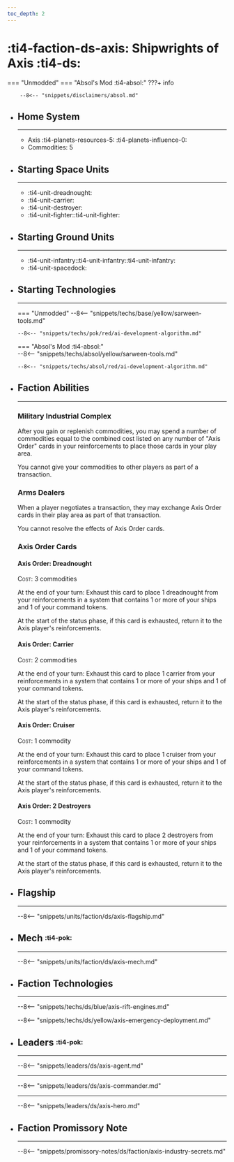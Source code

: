 ```yaml
---
toc_depth: 2
---
```


# :ti4-faction-ds-axis: Shipwrights of Axis :ti4-ds:
=== "Unmodded"
=== "Absol's Mod :ti4-absol:" 
    ???+ info

        --8<-- "snippets/disclaimers/absol.md"

<div class="grid cards" markdown>

-   ## __Home System__

    ---

    * Axis :ti4-planets-resources-5: :ti4-planets-influence-0:
    * Commodities: 5

</div>

<div class="grid cards" markdown>

-   ## __Starting Space Units__

    ---

    * :ti4-unit-dreadnought:
    * :ti4-unit-carrier:
    * :ti4-unit-destroyer:
    * :ti4-unit-fighter::ti4-unit-fighter:

-   ## __Starting Ground Units__

    ---

    * :ti4-unit-infantry::ti4-unit-infantry::ti4-unit-infantry:
    * :ti4-unit-spacedock:

-   ## __Starting Technologies__

    ---
    === "Unmodded"
        --8<-- "snippets/techs/base/yellow/sarween-tools.md"

        --8<-- "snippets/techs/pok/red/ai-development-algorithm.md"

    === "Absol's Mod :ti4-absol:"  
        --8<-- "snippets/techs/absol/yellow/sarween-tools.md"

        --8<-- "snippets/techs/absol/red/ai-development-algorithm.md"

-   ## __Faction Abilities__

    ---
    ### **Military Industrial Complex**
    
    After you gain or replenish commodities, you may spend a number of commodities equal to the combined cost listed on any number of "Axis Order" cards in your reinforcements to place those cards in your play area. 
    
    You cannot give your commodities to other players as part of a transaction.

    ### **Arms Dealers**
    
    When a player negotiates a transaction, they may exchange Axis Order cards in their play area as part of that transaction. 
    
    You cannot resolve the effects of Axis Order cards.

    ### **Axis Order Cards**
    
    #### **Axis Order: Dreadnought**

    <span style="font-variant:small-caps;">Cost</span>: 3 commodities

    At the end of your turn: Exhaust this card to place 1 dreadnought from your reinforcements in a system that contains 1 or more of your ships and 1 of your command tokens. 
    
    At the start of the status phase, if this card is exhausted, return it to the Axis player's reinforcements.

    #### **Axis Order: Carrier**

    <span style="font-variant:small-caps;">Cost</span>: 2 commodities

    At the end of your turn: Exhaust this card to place 1 carrier from your reinforcements in a system that contains 1 or more of your ships and 1 of your command tokens. 

    At the start of the status phase, if this card is exhausted, return it to the Axis player's reinforcements.

    #### **Axis Order: Cruiser**

    <span style="font-variant:small-caps;">Cost</span>: 1 commodity

    At the end of your turn: Exhaust this card to place 1 cruiser from your reinforcements in a system that contains 1 or more of your ships and 1 of your command tokens. 

    At the start of the status phase, if this card is exhausted, return it to the Axis player's reinforcements.

    #### **Axis Order: 2 Destroyers**

    <span style="font-variant:small-caps;">Cost</span>: 1 commodity

    At the end of your turn: Exhaust this card to place 2 destroyers from your reinforcements in a system that contains 1 or more of your ships and 1 of your command tokens. 

    At the start of the status phase, if this card is exhausted, return it to the Axis player's reinforcements.

-   ## __Flagship__

    ---
    --8<-- "snippets/units/faction/ds/axis-flagship.md"

-   ## __Mech__ <sup><sub>:ti4-pok:</sub></sup>

    ---
    --8<-- "snippets/units/faction/ds/axis-mech.md"


</div>

<div class="grid cards" markdown>

-   ## __Faction Technologies__

    ---

    --8<-- "snippets/techs/ds/blue/axis-rift-engines.md"

    --8<-- "snippets/techs/ds/yellow/axis-emergency-deployment.md"


-   ## __Leaders__ <sup><sub>:ti4-pok:</sub></sup>

    ---
    
    --8<-- "snippets/leaders/ds/axis-agent.md"

    ---

    --8<-- "snippets/leaders/ds/axis-commander.md"

    ---

    --8<-- "snippets/leaders/ds/axis-hero.md"

-   ## __Faction Promissory Note__

    ---
    --8<-- "snippets/promissory-notes/ds/faction/axis-industry-secrets.md"

</div>